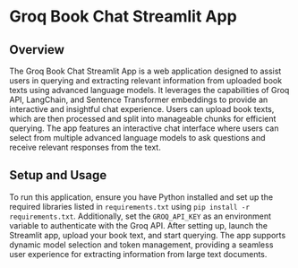 # Groq Book Chat Streamlit App

## Overview

The Groq Book Chat Streamlit App is a web application designed to assist users in querying and extracting relevant information from uploaded book texts using advanced language models. It leverages the capabilities of Groq API, LangChain, and Sentence Transformer embeddings to provide an interactive and insightful chat experience. Users can upload book texts, which are then processed and split into manageable chunks for efficient querying. The app features an interactive chat interface where users can select from multiple advanced language models to ask questions and receive relevant responses from the text.

## Setup and Usage

To run this application, ensure you have Python installed and set up the required libraries listed in `requirements.txt` using `pip install -r requirements.txt`. Additionally, set the `GROQ_API_KEY` as an environment variable to authenticate with the Groq API. After setting up, launch the Streamlit app, upload your book text, and start querying. The app supports dynamic model selection and token management, providing a seamless user experience for extracting information from large text documents.